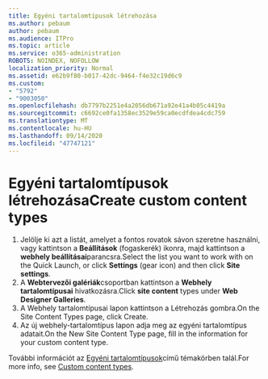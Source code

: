 ```yaml
---
title: Egyéni tartalomtípusok létrehozása
ms.author: pebaum
author: pebaum
ms.audience: ITPro
ms.topic: article
ms.service: o365-administration
ROBOTS: NOINDEX, NOFOLLOW
localization_priority: Normal
ms.assetid: e62b9f80-b017-42dc-9464-f4e32c19d6c9
ms.custom:
- "5792"
- "9003050"
ms.openlocfilehash: db7797b2251e4a2056db671a92e41a4b05c4419a
ms.sourcegitcommit: c6692ce0fa1358ec3529e59ca0ecdfdea4cdc759
ms.translationtype: MT
ms.contentlocale: hu-HU
ms.lasthandoff: 09/14/2020
ms.locfileid: "47747121"
---
```

# <a name="create-custom-content-types"></a><span data-ttu-id="a3f3b-102">Egyéni tartalomtípusok létrehozása</span><span class="sxs-lookup"><span data-stu-id="a3f3b-102">Create custom content types</span></span>

1. <span data-ttu-id="a3f3b-103">Jelölje ki azt a listát, amelyet a fontos rovatok sávon szeretne használni, vagy kattintson a **Beállítások**  (fogaskerék) ikonra, majd kattintson a  **webhely beállításai**parancsra.</span><span class="sxs-lookup"><span data-stu-id="a3f3b-103">Select the list you want to work with on the Quick Launch, or click **Settings**  (gear icon) and then click  **Site settings**.</span></span>
2. <span data-ttu-id="a3f3b-104">A **Webtervezői galériák**csoportban kattintson a **Webhely tartalomtípusai** hivatkozásra.</span><span class="sxs-lookup"><span data-stu-id="a3f3b-104">Click **site content**  types under  **Web Designer Galleries**.</span></span>
3. <span data-ttu-id="a3f3b-105">A Webhely tartalomtípusai lapon kattintson a Létrehozás gombra.</span><span class="sxs-lookup"><span data-stu-id="a3f3b-105">On the Site Content Types page, click Create.</span></span>
4. <span data-ttu-id="a3f3b-106">Az új webhely-tartalomtípus lapon adja meg az egyéni tartalomtípus adatait.</span><span class="sxs-lookup"><span data-stu-id="a3f3b-106">On the New Site Content Type page, fill in the information for your custom content type.</span></span>

<span data-ttu-id="a3f3b-107">További információt az  [Egyéni tartalomtípusok](https://support.microsoft.com/office/e1277a2e-a1e8-4473-9126-91a0647766e5#__toc323548991)című témakörben talál.</span><span class="sxs-lookup"><span data-stu-id="a3f3b-107">For more info, see  [Custom content types](https://support.microsoft.com/office/e1277a2e-a1e8-4473-9126-91a0647766e5#__toc323548991).</span></span>